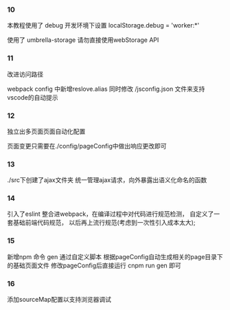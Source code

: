### 10

本教程使用了 debug   开发环境下设置  localStorage.debug = 'worker:*'

使用了 umbrella-storage 请勿直接使用webStorage API

### 11

改进访问路径

webpack config 中新增reslove.alias  同时修改 /jsconfig.json 文件来支持vscode的自动提示

### 12

独立出多页面页面自动化配置

页面变更只需要在./config/pageConfig中做出响应更改即可


### 13

./src下创建了ajax文件夹 统一管理ajax请求，向外暴露出语义化命名的函数

### 14

引入了eslint 整合进webpack，在编译过程中对代码进行规范检测， 自定义了一套基础前端代码规范， 以后再上流行规范(考虑到一次性引入成本太大);

### 15

新增npm 命令 gen 通过自定义脚本 根据pageConfig自动生成相关的page目录下的基础页面文件
修改pageConfig后直接运行 cnpm run gen 即可

### 16

添加sourceMap配置以支持浏览器调试
